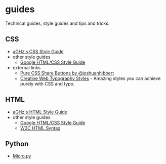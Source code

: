 guides
======

Technical guides, style guides and tips and tricks.

CSS
---
* [aGHz's CSS Style Guide](https://github.com/aGHz/guides/blob/master/css/style_aGHz.md)
* other style guides
    * [Google HTML/CSS Style Guide](http://google-styleguide.googlecode.com/svn/trunk/htmlcssguide.xml)
* external links
    * [Pure CSS Share Buttons by @joshuanhibbert](http://css3watch.com/post/8042230795/pure-css-share-buttons-by-joshuanhibbert)
    * [Creative Web Typography Styles](http://tympanus.net/codrops/2012/09/12/creative-web-typography-styles/) - Amazing styles you can achieve purely with CSS and typo.

HTML
----
* [aGHz's HTML Style Guide](https://github.com/aGHz/guides/blob/master/html/style_aGHz.md)
* other style guides
    * [Google HTML/CSS Style Guide](http://google-styleguide.googlecode.com/svn/trunk/htmlcssguide.xml)
    * [W3C HTML Syntax](http://www.w3.org/TR/html-markup/syntax.html)

    
Python
------
* [Micro.py](https://github.com/aGHz/guides/blob/master/python/micropy.md)

